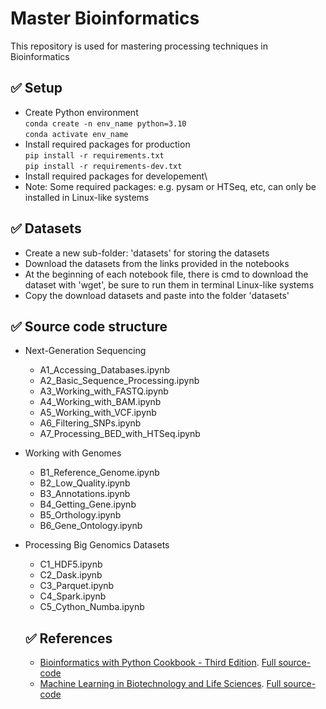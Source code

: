 # Master Bioinformatics
This repository is used for mastering processing techniques in Bioinformatics 

## :white_check_mark: Setup
- Create Python environment\
`conda create -n env_name python=3.10`\
`conda activate env_name`
- Install required packages for production\
`pip install -r requirements.txt`\
`pip install -r requirements-dev.txt`
- Install required packages for developement\
- Note: Some required packages: e.g. pysam or HTSeq, etc, can only be installed in Linux-like systems


## :white_check_mark: Datasets
- Create a new sub-folder: 'datasets' for storing the datasets
- Download the datasets from the links provided in the notebooks
- At the beginning of each notebook file, there is cmd to download the dataset with 'wget', be sure to run them in terminal Linux-like systems
- Copy the download datasets and paste into the folder 'datasets'

## :white_check_mark: Source code structure
- Next-Generation Sequencing
  - A1_Accessing_Databases.ipynb
  - A2_Basic_Sequence_Processing.ipynb
  - A3_Working_with_FASTQ.ipynb
  - A4_Working_with_BAM.ipynb
  - A5_Working_with_VCF.ipynb
  - A6_Filtering_SNPs.ipynb
  - A7_Processing_BED_with_HTSeq.ipynb
- Working with Genomes
  - B1_Reference_Genome.ipynb
  - B2_Low_Quality.ipynb
  - B3_Annotations.ipynb
  - B4_Getting_Gene.ipynb
  - B5_Orthology.ipynb
  - B6_Gene_Ontology.ipynb
- Processing Big Genomics Datasets
  - C1_HDF5.ipynb
  - C2_Dask.ipynb
  - C3_Parquet.ipynb
  - C4_Spark.ipynb
  - C5_Cython_Numba.ipynb

  ## :white_check_mark: References
  - [Bioinformatics with Python Cookbook - Third Edition](https://www.packtpub.com/product/bioinformatics-with-python-cookbook-third-edition/9781803236421#_ga=2.160515455.376582807.1688459579-309396850.1672914058). [Full source-code](https://github.com/PacktPublishing/Bioinformatics-with-Python-Cookbook-Second-Edition)
  - [Machine Learning in Biotechnology and Life Sciences](https://www.packtpub.com/product/machine-learning-in-biotechnology-and-life-sciences/9781801811910#_ga=2.166266364.376582807.1688459579-309396850.1672914058). [Full source-code](https://github.com/PacktPublishing/Machine-Learning-in-Biotechnology-and-Life-Sciences)


